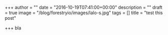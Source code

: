 +++
author = ""
date = "2016-10-19T07:41:00+00:00"
description = ""
draft = true
image = "/blog/forestryio/images/lalo-s.jpg"
tags = []
title = "test this post"

+++
bla